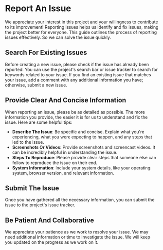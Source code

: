 # Report An Issue

We appreciate your interest in this project and your willingness to contribute to its improvement! Reporting issues helps us identify and fix issues, making the project better for everyone. This guide outlines the process of reporting issues effectively. So we can solve the issue quickly.

## Search For Existing Issues

Before creating a new issue, please check if the issue has already been reported. You can use the project's search bar or issue tracker to search for keywords related to your issue. If you find an existing issue that matches your issue, add a comment with any additional information you have; otherwise, submit a new issue.

## Provide Clear And Concise Information

When reporting an issue, please be as detailed as possible. The more information you provide, the easier it is for us to understand and fix the issue. Here are some helpful tips:

- **Describe The Issue**: Be specific and concise. Explain what you're experiencing, what you were expecting to happen, and any steps that led to the issue.
- **Screenshots Or Videos**: Provide screenshots and screencast videos. It can be incredibly helpful in understanding the issue.
- **Steps To Reproduce**: Please provide clear steps that someone else can follow to reproduce the issue on their end.
- **System Information**: Include your system details, like your operating system, browser version, and relevant information.

## Submit The Issue

Once you have gathered all the necessary information, you can submit the issue to the project's issue tracker.

## Be Patient And Collaborative

We appreciate your patience as we work to resolve your issue. We may need additional information or time to investigate the issue. We will keep you updated on the progress as we work on it.
